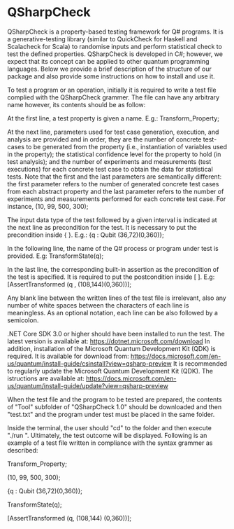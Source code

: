 # QSharpCheck
QSharpCheck is a property-based testing framework for Q# programs.
It is a generative-testing library (similar to QuickCheck for Haskell and Scalacheck for Scala) to randomise inputs and perform statistical check to test the defined properties.
QSharpCheck  is developed in C#;  however, we expect that its concept can be applied to other quantum programming languages.
Below we provide a brief description of the structure of our package and also provide some instructions on how to install and use it.

To test a program or an operation, initially it is required to write a test file complied with the QSharpCheck grammer. The file can have any arbitrary name however, its contents should be as follow:

At the first line, a test property is given a name. E.g.: Transform_Property;

At the next line, parameters used for test case generation, execution, and analysis are provided and in order, they are the number of concrete test-cases to be generated from the property (i.e., instantiation of variables used in the property); the statistical confidence level for the property to hold (in test analysis); and the number of experiments and measurements (test executions) for each concrete test case to obtain the data for statistical tests. Note that the first and the last parameters are semantically different: the first parameter refers to the number of generated concrete test cases from each abstract property and the last parameter refers to the number of experiments and measurements performed for each concrete test case. For instance, (10, 99, 500, 300);

The input data type of the test followed by a given interval is indicated at the next line as precondition for the test. It is necessary to put the precondition inside { }. E.g.: {q : Qubit (36,72)(0,360)};

In the following line, the name of the Q# process or program under test is provided. E.g: TransformState(q);

In the last line, the corresponding built-in assertion as the precondition of the test is specified. It is required to put the postcondition inside \[ \]. E.g: \[AssertTransformed (q , (108,144)(0,360))\];

Any blank line between the written lines of the test file is irrelevant, also any number of white spaces between the characters of each line is meaningless. As an optional notation, each line can be also followed by a semicolon.

.NET Core SDK 3.0 or higher should have been installed to run the test. The latest version is available at: https://dotnet.microsoft.com/download
In addition, installation of the Microsoft Quantum Development Kit (QDK) is required. It is available for download from: https://docs.microsoft.com/en-us/quantum/install-guide/csinstall?view=qsharp-preview
It is recommended to regularly update the Microsoft Quantum Development Kit (QDK). The istructions are available at: https://docs.microsoft.com/en-us/quantum/install-guide/update?view=qsharp-preview

When the test file and the program to be tested are prepared, the contents of "Tool" subfolder of "QSharpCheck 1.0" should be downloaded and then "test.txt" and the program under test must be placed in the same folder.

Inside the terminal, the user should "cd" to the folder and then execute "./run <test file name>". Ultimately, the test outcome will be displayed. Following is an example of a test file written in compliance with the syntax grammer as described:

Transform_Property;

(10, 99, 500, 300);

{q : Qubit (36,72)(0,360)};

TransformState(q);

\[AssertTransformed (q, (108,144) (0,360))\];
